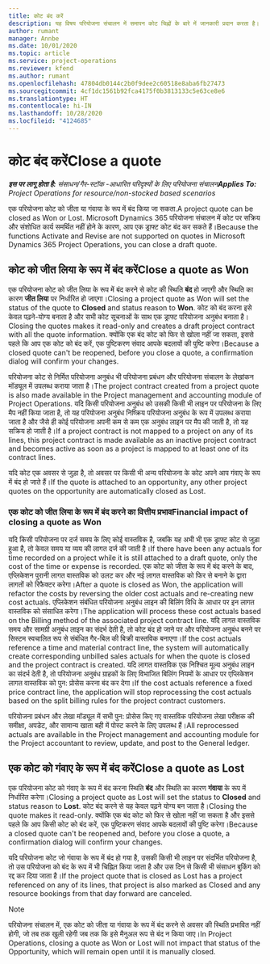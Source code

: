 ```yaml
---
title: कोट बंद करें
description: यह विषय परियोजना संचालन में समापन कोट चिह्नों के बारे में जानकारी प्रदान करता है।
author: rumant
manager: Annbe
ms.date: 10/01/2020
ms.topic: article
ms.service: project-operations
ms.reviewer: kfend
ms.author: rumant
ms.openlocfilehash: 47804db0144c2b0f9dee2c60518e8aba6fb27473
ms.sourcegitcommit: 4cf1dc1561b92fca4175f0b3813133c5e63ce8e6
ms.translationtype: HT
ms.contentlocale: hi-IN
ms.lasthandoff: 10/28/2020
ms.locfileid: "4124685"
---
```

# <a name="close-a-quote"></a><span data-ttu-id="d8333-103">कोट बंद करें</span><span class="sxs-lookup"><span data-stu-id="d8333-103">Close a quote</span></span>

<span data-ttu-id="d8333-104">_**इस पर लागू होता है:** संसाधन/गैर-स्टॉक -आधारित परिदृश्यों के लिए परियोजना संचालन_</span><span class="sxs-lookup"><span data-stu-id="d8333-104">_**Applies To:** Project Operations for resource/non-stocked based scenarios_</span></span>

<span data-ttu-id="d8333-105">एक परियोजना कोट को जीता या गंवाया के रूप में बंद किया जा सकता.</span><span class="sxs-lookup"><span data-stu-id="d8333-105">A project quote can be closed as Won or Lost.</span></span> <span data-ttu-id="d8333-106">Microsoft Dynamics 365 परियोजना संचालन में कोट पर सक्रिय और संशोधित कार्य समर्थित नहीं होने के कारण, आप एक ड्राफ्ट कोट बंद कर सकते हैं।</span><span class="sxs-lookup"><span data-stu-id="d8333-106">Because the functions Activate and Revise are not supported on quotes in Microsoft Dynamics 365 Project Operations, you can close a draft quote.</span></span>

## <a name="close-a-quote-as-won"></a><span data-ttu-id="d8333-107">कोट को जीत लिया के रूप में बंद करें</span><span class="sxs-lookup"><span data-stu-id="d8333-107">Close a quote as Won</span></span>

<span data-ttu-id="d8333-108">एक परियोजना कोट को जीत लिया के रूप में बंद करने से कोट की स्थिति **बंद** हो जाएगी और स्थिति का कारण **जीत लिया** पर निर्धारित हो जाएगा।</span><span class="sxs-lookup"><span data-stu-id="d8333-108">Closing a project quote as Won will set the status of the quote to **Closed** and status reason to **Won**.</span></span> <span data-ttu-id="d8333-109">कोट को बंद करना इसे केवल पढ़ने-योग्य बनाता है और सभी कोट सूचनाओं के साथ एक ड्राफ्ट परियोजना अनुबंध बनाता है।</span><span class="sxs-lookup"><span data-stu-id="d8333-109">Closing the quotes makes it read-only and creates a draft project contract with all the quote information.</span></span> <span data-ttu-id="d8333-110">क्योंकि एक बंद कोट को फिर से खोला नहीं जा सकता, इससे पहले कि आप एक कोट को बंद करें, एक पुष्टिकरण संवाद आपके बदलावों की पुष्टि करेगा।</span><span class="sxs-lookup"><span data-stu-id="d8333-110">Because a closed quote can't be reopened, before you close a quote, a confirmation dialog will confirm your changes.</span></span>

<span data-ttu-id="d8333-111">परियोजना कोट से निर्मित परियोजना अनुबंध भी परियोजना प्रबंधन और परियोजना संचालन के लेखांकन मॉड्यूल में उपलब्ध कराया जाता है।</span><span class="sxs-lookup"><span data-stu-id="d8333-111">The project contract created from a project quote is also made available in the Project management and accounting module of Project Operations.</span></span> <span data-ttu-id="d8333-112">यदि किसी परियोजना अनुबंध को उसकी किसी भी लाइन पर परियोजना के लिए मैप नहीं किया जाता है, तो यह परियोजना अनुबंध निष्क्रिय परियोजना अनुबंध के रूप में उपलब्ध कराया जाता है और जैसे ही कोई परियोजना अपनी कम से कम एक अनुबंध लाइन पर मैप की जाती है, तो यह सक्रिय हो जाती है।</span><span class="sxs-lookup"><span data-stu-id="d8333-112">If a project contract is not mapped to a project on any of its lines, this project contract is made available as an inactive project contract and becomes active as soon as a project is mapped to at least one of its contract lines.</span></span>

<span data-ttu-id="d8333-113">यदि कोट एक अवसर से जुड़ा है, तो अवसर पर किसी भी अन्य परियोजना के कोट अपने आप गंवाए के रूप में बंद हो जाते हैं।</span><span class="sxs-lookup"><span data-stu-id="d8333-113">If the quote is attached to an opportunity, any other project quotes on the opportunity are automatically closed as Lost.</span></span>

### <a name="financial-impact-of-closing-a-quote-as-won"></a><span data-ttu-id="d8333-114">एक कोट को जीत लिया के रूप में बंद करने का वित्तीय प्रभाव</span><span class="sxs-lookup"><span data-stu-id="d8333-114">Financial impact of closing a quote as Won</span></span>

<span data-ttu-id="d8333-115">यदि किसी परियोजना पर दर्ज समय के लिए कोई वास्तविक है, जबकि यह अभी भी एक ड्राफ्ट कोट से जुड़ा हुआ है, तो केवल समय या व्यय की लागत दर्ज की जाती है।</span><span class="sxs-lookup"><span data-stu-id="d8333-115">If there have been any actuals for time recorded on a project while it is still attached to a draft quote, only the cost of the time or expense is recorded.</span></span> <span data-ttu-id="d8333-116">एक कोट को जीता के रूप में बंद करने के बाद, एप्लिकेशन पुरानी लागत वास्तविक को उलट कर और नई लागत वास्तविक को फिर से बनाने के द्वारा लागतों को रिफैक्टर करेगा।</span><span class="sxs-lookup"><span data-stu-id="d8333-116">After a quote is closed as Won, the application will refactor the costs by reversing the older cost actuals and re-creating new cost actuals.</span></span> <span data-ttu-id="d8333-117">एप्लिकेशन संबंधित परियोजना अनुबंध लाइन की बिलिंग विधि के आधार पर इन लागत वास्तविक को संसाधित करेगा।</span><span class="sxs-lookup"><span data-stu-id="d8333-117">The application will process these cost actuals based on the Billing method of the associated project contract line.</span></span> <span data-ttu-id="d8333-118">यदि लागत वास्तविक समय और सामग्री अनुबंध लाइन का संदर्भ देती है, तो कोट बंद हो जाने पर और परियोजना अनुबंध बनने पर सिस्टम स्वचालित रूप से संबंधित गैर-बिल की बिक्री वास्तविक बनाएगा।</span><span class="sxs-lookup"><span data-stu-id="d8333-118">If the cost actuals reference a time and material contract line, the system will automatically create corresponding unbilled sales actuals for when the quote is closed and the project contract is created.</span></span> <span data-ttu-id="d8333-119">यदि लागत वास्तविक एक निश्चित मूल्य अनुबंध लाइन का संदर्भ देती है, तो परियोजना अनुबंध ग्राहकों के लिए विभाजित बिलिंग नियमों के आधार पर एप्लिकेशन लागत वास्तविक को पुन: प्रोसेस करना बंद कर देगा।</span><span class="sxs-lookup"><span data-stu-id="d8333-119">If the cost actuals reference a fixed price contract line, the application will stop reprocessing the cost actuals based on the split billing rules for the project contract customers.</span></span>

<span data-ttu-id="d8333-120">परियोजना प्रबंधन और लेखा मॉड्यूल में सभी पुन: प्रोसेस किए गए वास्तविक परियोजना लेखा परीक्षक की समीक्षा, अपडेट, और सामान्य खाता बही में पोस्ट करने के लिए उपलब्ध हैं।</span><span class="sxs-lookup"><span data-stu-id="d8333-120">All reprocessed actuals are available in the Project management and accounting module for the Project accountant to review, update, and post to the General ledger.</span></span> 

## <a name="close-a-quote-as-lost"></a><span data-ttu-id="d8333-121">एक कोट को गंवाए के रूप में बंद करें</span><span class="sxs-lookup"><span data-stu-id="d8333-121">Close a quote as Lost</span></span>

<span data-ttu-id="d8333-122">एक परियोजना कोट को गंवाए के रूप में बंद करना स्थिति **बंद** और स्थिति का कारण **गंवाया** के रूप में निर्धारित करेगा।</span><span class="sxs-lookup"><span data-stu-id="d8333-122">Closing a project quote as Lost will set the status to **Closed** and status reason to **Lost**.</span></span> <span data-ttu-id="d8333-123">कोट बंद करने से यह केवल पढ़ने योग्य बन जाता है।</span><span class="sxs-lookup"><span data-stu-id="d8333-123">Closing the quote makes it read-only.</span></span> <span data-ttu-id="d8333-124">क्योंकि एक बंद कोट को फिर से खोला नहीं जा सकता है और इससे पहले कि आप किसी कोट को बंद करें, एक पुष्टिकरण संवाद आपके बदलावों की पुष्टि करेगा।</span><span class="sxs-lookup"><span data-stu-id="d8333-124">Because a closed quote can't be reopened and, before you close a quote, a confirmation dialog will confirm your changes.</span></span>

<span data-ttu-id="d8333-125">यदि परियोजना कोट जो गंवाया के रूप में बंद हो गया है, उसकी किसी भी लाइन पर संदर्भित परियोजना है, तो उस परियोजना को बंद के रूप में भी चिह्नित किया जाता है और उस दिन से किसी भी संसाधन बुकिंग को रद्द कर दिया जाता है।</span><span class="sxs-lookup"><span data-stu-id="d8333-125">If the project quote that is closed as Lost has a project referenced on any of its lines, that project is also marked as Closed and any resource bookings from that day forward are canceled.</span></span>

> [!NOTE]
> <span data-ttu-id="d8333-126">परियोजना संचालन में, एक कोट को जीता या गंवाया के रूप में बंद करने से अवसर की स्थिति प्रभावित नहीं होगी, जो तब तक खुली रहेगी जब तक कि इसे मैनुअल रूप से बंद न किया जाए।</span><span class="sxs-lookup"><span data-stu-id="d8333-126">In Project Operations, closing a quote as Won or Lost will not impact that status of the Opportunity, which will remain open until it is manually closed.</span></span>
